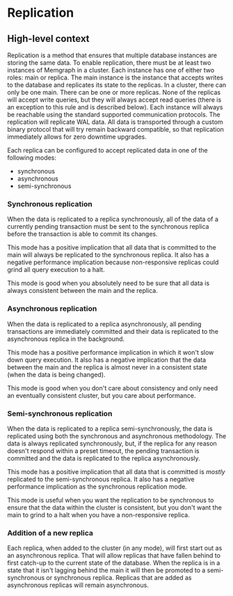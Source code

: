 # Replication

## High-level context

Replication is a method that ensures that multiple database instances are
storing the same data. To enable replication, there must be at least two
instances of Memgraph in a cluster. Each instance has one of either two roles:
main or replica. The main instance is the instance that accepts writes to the
database and replicates its state to the replicas. In a cluster, there can only
be one main. There can be one or more replicas. None of the replicas will accept
write queries, but they will always accept read queries (there is an exception
to this rule and is described below). Each instance will always be reachable
using the standard supported communication protocols. The replication will
replicate WAL data. All data is transported through a custom binary protocol
that will try remain backward compatible, so that replication immediately allows
for zero downtime upgrades.

Each replica can be configured to accept replicated data in one of the following
modes:
 - synchronous
 - asynchronous
 - semi-synchronous

### Synchronous replication

When the data is replicated to a replica synchronously, all of the data of a
currently pending transaction must be sent to the synchronous replica before the
transaction is able to commit its changes.

This mode has a positive implication that all data that is committed to the
main will always be replicated to the synchronous replica. It also has a
negative performance implication because non-responsive replicas could grind all
query execution to a halt.

This mode is good when you absolutely need to be sure that all data is always
consistent between the main and the replica.

### Asynchronous replication

When the data is replicated to a replica asynchronously, all pending
transactions are immediately committed and their data is replicated to the
asynchronous replica in the background.

This mode has a positive performance implication in which it won't slow down
query execution. It also has a negative implication that the data between the
main and the replica is almost never in a consistent state (when the data is
being changed).

This mode is good when you don't care about consistency and only need an
eventually consistent cluster, but you care about performance.

### Semi-synchronous replication

When the data is replicated to a replica semi-synchronously, the data is
replicated using both the synchronous and asynchronous methodology. The data is
always replicated synchronously, but, if the replica for any reason doesn't
respond within a preset timeout, the pending transaction is committed and the
data is replicated to the replica asynchronously.

This mode has a positive implication that all data that is committed is
*mostly* replicated to the semi-synchronous replica. It also has a negative
performance implication as the synchronous replication mode.

This mode is useful when you want the replication to be synchronous to ensure
that the data within the cluster is consistent, but you don't want the main
to grind to a halt when you have a non-responsive replica.

### Addition of a new replica

Each replica, when added to the cluster (in any mode), will first start out as
an asynchronous replica. That will allow replicas that have fallen behind to
first catch-up to the current state of the database. When the replica is in a
state that it isn't lagging behind the main it will then be promoted to a
semi-synchronous or synchronous replica. Replicas that are added as asynchronous
replicas will remain asynchronous.
